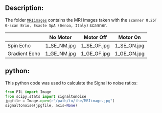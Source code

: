 ## Description:
The folder [`MRIimages`](lik/todo) contains the MRI images taken with the `scanner 0.25T G-scan Brio, Esaote SpA (Genoa, Italy)` scanner.

|| No Motor | Motor Off | Motor On |
|-|:-:|:-:|:-:|
|Spin Echo|1_SE_NM.jpg|1_SE_OF.jpg|1_SE_ON.jpg|
|Gradient Echo|1_GE_NM.jpg|1_GE_OF.jpg|1_GE_ON.jpg|

## python:
This python code was used to calculate the Signal to noise ratios:
```python
from PIL import Image
from scipy.stats import signaltonoise
jpgfile = Image.open(r"/path/to/the/MRIimage.jpg")
signaltonoise(jpgfile, axis=None)
```
